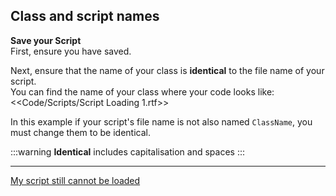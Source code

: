 ## Class and script names

**Save your Script**  
First, ensure you have saved.  

Next, ensure that the name of your class is **identical** to the file name of your script.  
You can find the name of your class where your code looks like:  
<<Code/Scripts/Script Loading 1.rtf>>  

In this example if your script's file name is not also named `ClassName`, you must change them to be identical.  

:::warning
**Identical** includes capitalisation and spaces
:::  

---
[My script still cannot be loaded](2%20Script%20Loading.md)